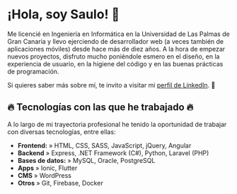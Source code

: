 # ¡Hola, soy Saulo! 👋

Me licencié en Ingeniería en Informática en la Universidad de Las Palmas de Gran Canaria y llevo ejerciendo de desarrollador web (a veces también de aplicaciones móviles) desde hace más de diez años. A la hora de empezar nuevos proyectos, disfruto mucho poniéndole esmero en el diseño, en la experiencia de usuario, en la higiene del código y en las buenas prácticas de programación.

Si quieres saber más sobre mí, te invito a visitar mi [perfil de LinkedIn](https://www.linkedin.com/in/tu-usuario-aquí). 🚀

## 🔥 Tecnologías con las que he trabajado 🔥

A lo largo de mi trayectoria profesional he tenido la oportunidad de trabajar con diversas tecnologías, entre ellas:

- **Frontend:** » HTML, CSS, SASS, JavaScript, jQuery, Angular
- **Backend** » Express, .NET Framework (C#), Python, Laravel (PHP)
- **Bases de datos:** » MySQL, Oracle, PostgreSQL
- **Apps** » Ionic, Flutter
- **CMS** » WordPress
- **Otros** » Git, Firebase, Docker

<!--
**SauloPM/saulopm** is a ✨ _special_ ✨ repository because its `README.md` (this file) appears on your GitHub profile.

Here are some ideas to get you started:

- 🔭 I’m currently working on ...
- 🌱 I’m currently learning ...
- 👯 I’m looking to collaborate on ...
- 🤔 I’m looking for help with ...
- 💬 Ask me about ...
- 📫 How to reach me: ...
- 😄 Pronouns: ...
- ⚡ Fun fact: ...
-->
